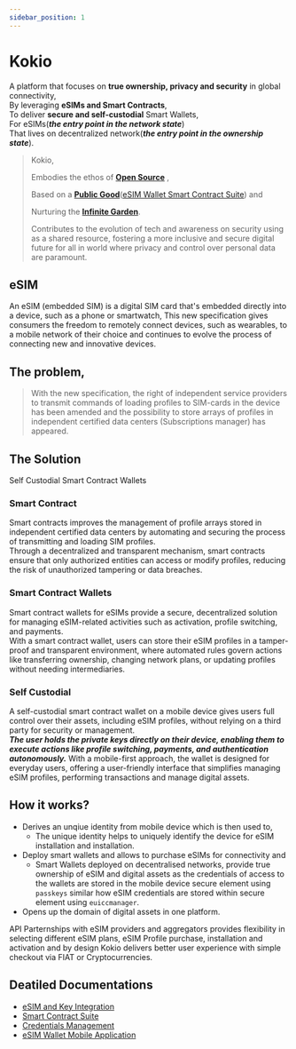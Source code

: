 ```yaml
---
sidebar_position: 1
---
```


# Kokio

A platform that focuses on **true ownership, privacy and security** in global connectivity,  
By leveraging **eSIMs and Smart Contracts**,  
To deliver **secure and self-custodial** Smart Wallets,  
For eSIMs(_**the entry point in the network state**_)  
That lives on decentralized network(_**the entry point in the ownership state**_).

> Kokio,
>
> Embodies the ethos of [**Open Source**](https://en.wikipedia.org/wiki/Open-source_software) ,
>
> Based on a [**Public Good**](https://en.wikipedia.org/wiki/Public_good)([eSIM Wallet Smart Contract Suite](https://github.com/Blockchain-Powered-eSIM/smart-contract-suite)) and
>
> Nurturing the [**Infinite Garden**](https://ethereum.foundation/infinitegarden).
>
> Contributes to the evolution of tech and awareness on security using as a shared resource, fostering a more inclusive and secure digital future for all in world where privacy and control over personal data are paramount.

## eSIM

An eSIM (embedded SIM) is a digital SIM card that's embedded directly into a device, such as a phone or smartwatch, This new specification gives consumers the freedom to remotely connect devices, such as wearables, to a mobile network of their choice and continues to evolve the process of connecting new and innovative devices.

## The problem,

> With the new specification, the right of independent service providers to transmit commands of loading profiles to SIM-cards in the device has been amended and the possibility to store arrays of profiles in independent certified data centers (Subscriptions manager) has appeared.

## The Solution

Self Custodial Smart Contract Wallets

### Smart Contract

Smart contracts improves the management of profile arrays stored in independent certified data centers by automating and securing the process of transmitting and loading SIM profiles.  
Through a decentralized and transparent mechanism, smart contracts ensure that only authorized entities can access or modify profiles, reducing the risk of unauthorized tampering or data breaches.

### Smart Contract Wallets

Smart contract wallets for eSIMs provide a secure, decentralized solution for managing eSIM-related activities such as activation, profile switching, and payments.  
With a smart contract wallet, users can store their eSIM profiles in a tamper-proof and transparent environment, where automated rules govern actions like transferring ownership, changing network plans, or updating profiles without needing intermediaries.

### Self Custodial

A self-custodial smart contract wallet on a mobile device gives users full control over their assets, including eSIM profiles, without relying on a third party for security or management.  
_**The user holds the private keys directly on their device, enabling them to execute actions like profile switching, payments, and authentication autonomously.**_
With a mobile-first approach, the wallet is designed for everyday users, offering a user-friendly interface that simplifies managing eSIM profiles, performing transactions and manage digital assets.

## How it works?

- Derives an unqiue identity from mobile device which is then used to,
  - The unique identity helps to uniquely identify the device for eSIM installation and installation.
- Deploy smart wallets and allows to purchase eSIMs for connectivity and
  - Smart Wallets deployed on decentralised networks, provide true ownership of eSIM and digital assets as the credentials of access to the wallets are stored in the mobile device secure element using `passkeys` similar how eSIM credentials are stored within secure element using `euiccmanager`.
- Opens up the domain of digital assets in one platform.

API Parternships with eSIM providers and aggregators provides flexibility in selecting different eSIM plans, eSIM Profile purchase, installation and activation and by design Kokio delivers better user experience with simple checkout via FIAT or Cryptocurrencies.

## Deatiled Documentations

- [eSIM and Key Integration](https://github.com/Blockchain-Powered-eSIM/eSIM-Wallet/wiki/eSIM-and-Key-Integration-Point)
- [Smart Contract Suite](https://github.com/Blockchain-Powered-eSIM/smart-contract-suite)
- [Credentials Management](https://github.com/Blockchain-Powered-eSIM/eSIM-Wallet/wiki/Key-Management)
- [eSIM Wallet Mobile Application](https://github.com/Blockchain-Powered-eSIM/eSIM-Wallet/wiki)
